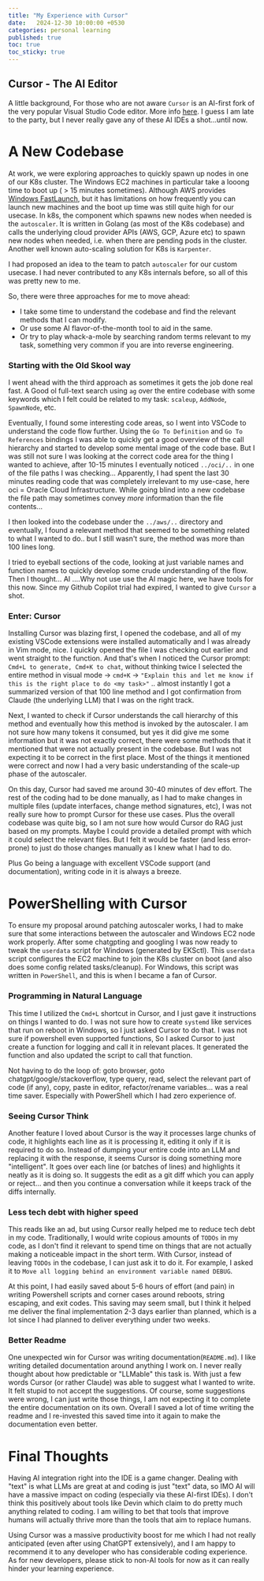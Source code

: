 ```yaml
---
title: "My Experience with Cursor"
date:   2024-12-30 10:00:00 +0530
categories: personal learning  
published: true
toc: true
toc_sticky: true
---
```


## Cursor - The AI Editor
A little background, For those who are not aware `Cursor` is an AI-first fork of the very popular Visual Studio Code editor. More info [here](https://www.cursor.com/).
I guess I am late to the party, but I never really gave any of these AI IDEs a shot...until now.

# A New Codebase
At work, we were exploring approaches to quickly spawn up nodes in one of our K8s cluster. The Windows EC2 machines in particular take a looong time to boot up ( > 15 minutes sometimes). Although AWS provides [ Windows FastLaunch](https://docs.aws.amazon.com/AWSEC2/latest/UserGuide/win-ami-config-fast-launch.html), but it has limitations on how frequently you can launch new machines and the boot up time was still quite high for our usecase.
In k8s, the component which spawns new nodes when needed is the `autoscaler`. It is written in Golang (as most of the K8s codebase) and calls the underlying cloud provider APIs (AWS, GCP, Azure etc) to spawn new nodes when needed, i.e. when there are pending pods in the cluster. Another well known auto-scaling solution for K8s is `Karpenter`.

I had proposed an idea to the team to patch `autoscaler` for our custom usecase. I had never contributed to any K8s internals before, so all of this was pretty new to me.

So, there were three approaches for me to move ahead:
* I take some time to understand the codebase and find the relevant methods that I can modify.
* Or use some AI flavor-of-the-month tool to aid in the same.
* Or try to play whack-a-mole by searching random terms relevant to my task, something very common if you are into reverse engineering.

### Starting with the Old Skool way
I went ahead with the third approach as sometimes it gets the job done real fast. A Good ol full-text search using `ag` over the entire codebase with some keywords which I felt could be related to my task: `scaleup`, `AddNode`, `SpawnNode`, etc.

Eventually, I found some interesting code areas, so I went into VSCode to understand the code flow further. Using the `Go To Definition` and `Go To References` bindings I was able to quickly get a good overview of the call hierarchy and started to develop some mental image of the code base.
But I was still not sure I was looking at the correct code area for the thing I wanted to achieve, after 10-15 minutes I eventually noticed `../oci/..` in one of the file paths I was checking... Apparently, I had spent the last 30 minutes reading code that was completely irrelevant to my use-case, here oci = Oracle Cloud Infrastructure. While going blind into a new codebase the file path may sometimes convey *more* information than the file contents...

I then looked into the codebase under the `../aws/..` directory and eventually, I found a relevant method that seemed to be something related to what I wanted to do.. but I still wasn't sure, the method was more than 100 lines long. 

I tried to eyeball sections of the code, looking at just variable names and function names to quickly develop some crude understanding of the flow. Then I thought... AI ....Why not use use the AI magic here, we have tools for this now. Since my Github Copilot trial had expired, I wanted to give `Cursor` a shot.

### Enter: Cursor
Installing Cursor was blazing first, I opened the codebase, and all of my existing VSCode extensions were installed automatically and I was already in Vim mode, nice. I quickly opened the file I was checking out earlier and went straight to the function. And that's when I noticed the Cursor prompt: `Cmd+L to generate, Cmd+K to chat`, without thinking twice I selected the entire method in visual mode -> `cmd+K` -> `"Explain this and let me know if this is the right place to do <my task>"` .. almost instantly I got a summarized version of that 100 line method and I got confirmation from Claude (the underlying LLM) that I was on the right track.

Next, I wanted to check if Cursor understands the call hierarchy of this method and eventually how this method is invoked by the autoscaler. I am not sure how many tokens it consumed, but yes it did give me some information but it was not exactly correct, there were some methods that it mentioned that were not actually present in the codebase.
But I was not expecting it to be correct in the first place. Most of the things it mentioned were correct and now I had a very basic understanding of the scale-up phase of the autoscaler.

On this day, Cursor had saved me around 30-40 minutes of dev effort. The rest of the coding had to be done manually, as I had to make changes in multiple files (update interfaces, change method signatures, etc), I was not really sure how to prompt Cursor for these use cases. Plus the overall codebase was quite big, so I am not sure how would Cursor do RAG just based on my prompts. Maybe I could provide a detailed prompt with which it could select the relevant files. But I felt it would be faster (and less error-prone) to just do those changes manually as I knew what I had to do.

Plus Go being a language with excellent VSCode support (and documentation), writing code in it is always a breeze.

# PowerShelling with Cursor
To ensure my proposal around patching autoscaler works, I had to make sure that some interactions between the autoscaler and Windows EC2 node work properly. After some chatgpting and googling I was now ready to tweak the `userdata` script for Windows (generated by EKSctl). This `userdata` script configures the EC2 machine to join the K8s cluster on boot (and also does some config related tasks/cleanup). For Windows, this script was written in `PowerShell`, and this is when I became a fan of Cursor.

### Programming in Natural Language
This time I utilized the `Cmd+L` shortcut in Cursor, and I just gave it instructions on things I wanted to do. I was not sure how to create `systemd` like services that run on reboot in Windows, so I just asked Cursor to do that. I was not sure if powershell even supported functions, So I asked Cursor to just create a function for logging and call it in relevant places. It generated the function and also updated the script to call that function.

Not having to do the loop of: goto browser, goto chatgpt/google/stackoverflow, type query, read, select the relevant part of code (if any), copy, paste in editor, refactor/rename variables... was a real time saver. Especially with PowerShell which I had zero experience of.

### Seeing Cursor Think
Another feature I loved about Cursor is the way it processes large chunks of code, it highlights each line as it is processing it, editing it only if it is required to do so. Instead of dumping your entire code into an LLM and replacing it with the response, it seems Cursor is doing something more "intelligent". It goes over each line (or batches of lines) and highlights it neatly as it is doing so. It suggests the edit as a git diff which you can apply or reject... and then you continue a conversation while it keeps track of the diffs internally.

### Less tech debt with higher speed
This reads like an ad, but using Cursor really helped me to reduce tech debt in my code. Traditionally, I would write copious amounts of `TODOs` in my code, as I don't find it relevant to spend time on things that are not actually making a noticeable impact in the short term. With Cursor, instead of leaving `TODOs` in the codebase, I can just ask it to do it. For example, I asked it to `Move all logging behind an environment variable named DEBUG`.

At this point, I had easily saved about 5-6 hours of effort (and pain) in writing Powershell scripts and corner cases around reboots, string escaping, and exit codes. This saving may seem small, but I think it helped me deliver the final implementation 2-3 days earlier than planned, which is a lot since I had planned to deliver everything under two weeks.

### Better Readme
One unexpected win for Cursor was writing documentation(`README.md`). I like writing detailed documentation around anything I work on. I never really thought about how predictable or "LLMable" this task is. With just a few words Cursor (or rather Claude) was able to suggest what I wanted to write. It felt stupid to not accept the suggestions. Of course, some suggestions were wrong, I can just write those things, I am not expecting it to complete the entire documentation on its own. Overall I saved a lot of time writing the readme and I re-invested this saved time into it again to make the documentation even better.

# Final Thoughts
Having AI integration right into the IDE is a game changer. Dealing with "text" is what LLMs are great at and coding is just "text" data, so IMO AI will have a massive impact on coding (especially via these AI-first IDEs). I don't think this positively about tools like Devin which claim to do pretty much anything related to coding. I am willing to bet that tools that improve humans will actually thrive more than the tools that aim to replace humans.

Using Cursor was a massive productivity boost for me which I had not really anticipated (even after using ChatGPT extensively), and I am happy to recommend it to any developer who has considerable coding experience. As for new developers, please stick to non-AI tools for now as it can really hinder your learning experience.